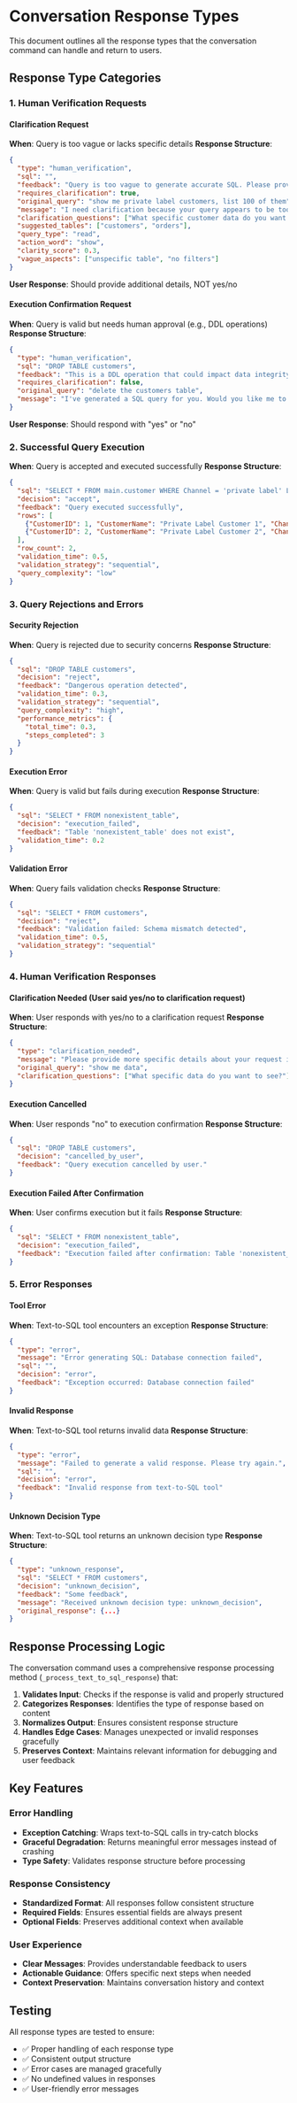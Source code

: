 # Conversation Response Types

This document outlines all the response types that the conversation command can handle and return to users.

## Response Type Categories

### 1. Human Verification Requests

#### Clarification Request
**When**: Query is too vague or lacks specific details
**Response Structure**:
```json
{
  "type": "human_verification",
  "sql": "",
  "feedback": "Query is too vague to generate accurate SQL. Please provide more specific details.",
  "requires_clarification": true,
  "original_query": "show me private label customers, list 100 of them",
  "message": "I need clarification because your query appears to be too vague or lacks specific details.\n\nYour request: \"show me private label customers, list 100 of them\"\n\nClarity score: 0.3/1.0\nIssues identified: unspecific table, no filters\n\nTo help me generate the correct query, please provide more specific details about what you want to show.\n\nPlease provide additional details to help me understand your request better.",
  "clarification_questions": ["What specific customer data do you want to see?", "Which tables should I look at?"],
  "suggested_tables": ["customers", "orders"],
  "query_type": "read",
  "action_word": "show",
  "clarity_score": 0.3,
  "vague_aspects": ["unspecific table", "no filters"]
}
```
**User Response**: Should provide additional details, NOT yes/no

#### Execution Confirmation Request
**When**: Query is valid but needs human approval (e.g., DDL operations)
**Response Structure**:
```json
{
  "type": "human_verification",
  "sql": "DROP TABLE customers",
  "feedback": "This is a DDL operation that could impact data integrity",
  "requires_clarification": false,
  "original_query": "delete the customers table",
  "message": "I've generated a SQL query for you. Would you like me to execute it?\n\nSQL Query:\nDROP TABLE customers\n\n**Reasoning:** This is a DDL operation that could impact data integrity\n\nPlease respond with \"yes\" to execute or \"no\" to cancel."
}
```
**User Response**: Should respond with "yes" or "no"

### 2. Successful Query Execution

**When**: Query is accepted and executed successfully
**Response Structure**:
```json
{
  "sql": "SELECT * FROM main.customer WHERE Channel = 'private label' LIMIT 100",
  "decision": "accept",
  "feedback": "Query executed successfully",
  "rows": [
    {"CustomerID": 1, "CustomerName": "Private Label Customer 1", "Channel": "private label"},
    {"CustomerID": 2, "CustomerName": "Private Label Customer 2", "Channel": "private label"}
  ],
  "row_count": 2,
  "validation_time": 0.5,
  "validation_strategy": "sequential",
  "query_complexity": "low"
}
```

### 3. Query Rejections and Errors

#### Security Rejection
**When**: Query is rejected due to security concerns
**Response Structure**:
```json
{
  "sql": "DROP TABLE customers",
  "decision": "reject",
  "feedback": "Dangerous operation detected",
  "validation_time": 0.3,
  "validation_strategy": "sequential",
  "query_complexity": "high",
  "performance_metrics": {
    "total_time": 0.3,
    "steps_completed": 3
  }
}
```

#### Execution Error
**When**: Query is valid but fails during execution
**Response Structure**:
```json
{
  "sql": "SELECT * FROM nonexistent_table",
  "decision": "execution_failed",
  "feedback": "Table 'nonexistent_table' does not exist",
  "validation_time": 0.2
}
```

#### Validation Error
**When**: Query fails validation checks
**Response Structure**:
```json
{
  "sql": "SELECT * FROM customers",
  "decision": "reject",
  "feedback": "Validation failed: Schema mismatch detected",
  "validation_time": 0.5,
  "validation_strategy": "sequential"
}
```

### 4. Human Verification Responses

#### Clarification Needed (User said yes/no to clarification request)
**When**: User responds with yes/no to a clarification request
**Response Structure**:
```json
{
  "type": "clarification_needed",
  "message": "Please provide more specific details about your request instead of yes/no.",
  "original_query": "show me data",
  "clarification_questions": ["What specific data do you want to see?"]
}
```

#### Execution Cancelled
**When**: User responds "no" to execution confirmation
**Response Structure**:
```json
{
  "sql": "DROP TABLE customers",
  "decision": "cancelled_by_user",
  "feedback": "Query execution cancelled by user."
}
```

#### Execution Failed After Confirmation
**When**: User confirms execution but it fails
**Response Structure**:
```json
{
  "sql": "SELECT * FROM nonexistent_table",
  "decision": "execution_failed",
  "feedback": "Execution failed after confirmation: Table 'nonexistent_table' does not exist"
}
```

### 5. Error Responses

#### Tool Error
**When**: Text-to-SQL tool encounters an exception
**Response Structure**:
```json
{
  "type": "error",
  "message": "Error generating SQL: Database connection failed",
  "sql": "",
  "decision": "error",
  "feedback": "Exception occurred: Database connection failed"
}
```

#### Invalid Response
**When**: Text-to-SQL tool returns invalid data
**Response Structure**:
```json
{
  "type": "error",
  "message": "Failed to generate a valid response. Please try again.",
  "sql": "",
  "decision": "error",
  "feedback": "Invalid response from text-to-SQL tool"
}
```

#### Unknown Decision Type
**When**: Text-to-SQL tool returns an unknown decision type
**Response Structure**:
```json
{
  "type": "unknown_response",
  "sql": "SELECT * FROM customers",
  "decision": "unknown_decision",
  "feedback": "Some feedback",
  "message": "Received unknown decision type: unknown_decision",
  "original_response": {...}
}
```

## Response Processing Logic

The conversation command uses a comprehensive response processing method (`_process_text_to_sql_response`) that:

1. **Validates Input**: Checks if the response is valid and properly structured
2. **Categorizes Responses**: Identifies the type of response based on content
3. **Normalizes Output**: Ensures consistent response structure
4. **Handles Edge Cases**: Manages unexpected or invalid responses gracefully
5. **Preserves Context**: Maintains relevant information for debugging and user feedback

## Key Features

### Error Handling
- **Exception Catching**: Wraps text-to-SQL calls in try-catch blocks
- **Graceful Degradation**: Returns meaningful error messages instead of crashing
- **Type Safety**: Validates response structure before processing

### Response Consistency
- **Standardized Format**: All responses follow consistent structure
- **Required Fields**: Ensures essential fields are always present
- **Optional Fields**: Preserves additional context when available

### User Experience
- **Clear Messages**: Provides understandable feedback to users
- **Actionable Guidance**: Offers specific next steps when needed
- **Context Preservation**: Maintains conversation history and context

## Testing

All response types are tested to ensure:
- ✅ Proper handling of each response type
- ✅ Consistent output structure
- ✅ Error cases are managed gracefully
- ✅ No undefined values in responses
- ✅ User-friendly error messages
